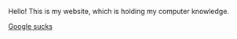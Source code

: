 Hello! This is my website, which is holding my computer knowledge.

[Google sucks](https://minibooga.github.io/Tech-with-Minibooga/why-google-sucks.md)
